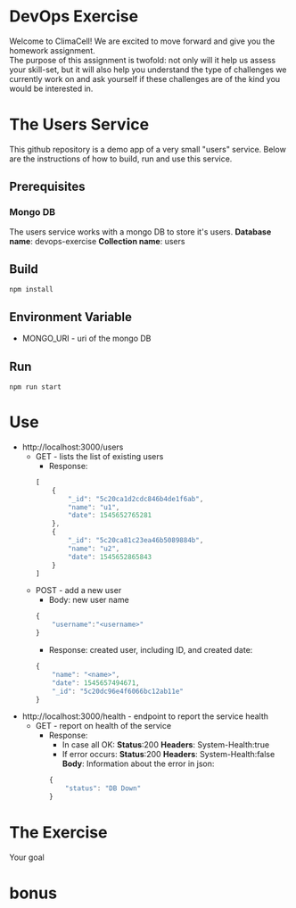 # DevOps Exercise
Welcome to ClimaCell!
We are excited to move forward and give you the homework assignment.  
The purpose of this assignment is twofold: not only will it help us assess your skill-set, but it will also help you understand the type of challenges we currently work on and ask yourself if these challenges are of the kind you would be interested in.

# The Users Service
This github repository is a demo app of a very small "users" service.
Below are the instructions of how to build, run and use this service.

## Prerequisites
### Mongo DB
The users service works with a mongo DB to store it's users.
**Database name**: devops-exercise
**Collection name**: users

## Build
`npm install`

## Environment Variable
* MONGO_URI - uri of the mongo DB

## Run
`npm run start`

# Use
* http://localhost:3000/users
    * GET - lists the list of existing users
        * Response:
        ```javascript
        [
            {
                "_id": "5c20ca1d2cdc846b4de1f6ab",
                "name": "u1",
                "date": 1545652765281
            },
            {
                "_id": "5c20ca81c23ea46b5089884b",
                "name": "u2",
                "date": 1545652865843
            }
        ]
        ```
    * POST - add a new user
        * Body: new user name
        ```javascript
        {
            "username":"<username>"
        }
        ```
        * Response: created user, including ID, and created date:
        ```javascript
        {
            "name": "<name>",
            "date": 1545657494671,
            "_id": "5c20dc96e4f6066bc12ab11e"
        }
        ```
* http://localhost:3000/health - endpoint to report the service health
    * GET - report on health of the service
        * Response:
            * In case all OK:
            **Status**:200
            **Headers**: System-Health:true
            * If error occurs:
            **Status**:200
            **Headers**: System-Health:false
            **Body**: Information about the error in json:
            ```javascript
            {
                "status": "DB Down"
            }
            ```

# The Exercise
Your goal

# bonus